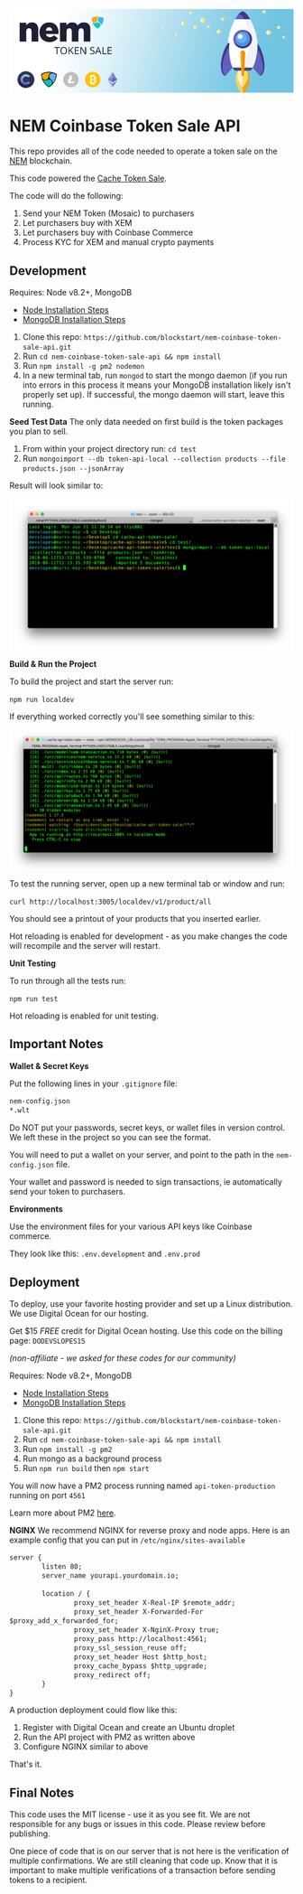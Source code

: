 ![nem token sale](/readme-images/nemtokensale.png?raw=true "NEM Token Sale")

# NEM Coinbase Token Sale API

This repo provides all of the code needed to operate a token sale on the [NEM](https://nem.io) blockchain. 

This code powered the [Cache Token Sale](https://getcache.io).

The code will do the following:

 1. Send your NEM Token (Mosaic) to purchasers
 2. Let purchasers buy with XEM
 3. Let purchasers buy with Coinbase Commerce
 4. Process KYC for XEM and manual crypto payments
  
## Development  
 
Requires: Node v8.2+, MongoDB

* [Node Installation Steps](https://nodejs.org/en/download/)
* [MongoDB Installation Steps](https://docs.mongodb.com/manual/administration/install-community/)
  
1. Clone this repo: `https://github.com/blockstart/nem-coinbase-token-sale-api.git`  
2.  Run `cd nem-coinbase-token-sale-api && npm install`
3. Run `npm install -g pm2 nodemon`
4. In a new terminal tab, run `mongod` to start the mongo daemon (if you run into errors in this process it means your MongoDB installation likely isn't properly set up). If successful, the mongo daemon will start, leave this running.

**Seed Test Data**
The only data needed on first build is the token packages you plan to sell.

1. From within your project directory run: `cd test`
2. Run `mongoimport --db token-api-local --collection products --file products.json --jsonArray`

Result will look similar to:

![seed import](/readme-images/seed-result.png?raw=true "Seed Import")

**Build & Run the Project**

To build the project and start the server run:

`npm run localdev`

If everything worked correctly you'll see something similar to this:

![local running](/readme-images/local-running.png?raw=true "local running")

To test the running server, open up a new terminal tab or window and run:

`curl http://localhost:3005/localdev/v1/product/all`

You should see a printout of your products that you inserted earlier.

Hot reloading is enabled for development - as you make changes the code will recompile and the server will restart.

**Unit Testing**

To run through all the tests run:  
  
`npm run test`

Hot reloading is enabled for unit testing.

## Important Notes

**Wallet & Secret Keys**

Put the following lines in your `.gitignore` file:

```bash
nem-config.json
*.wlt
```
Do NOT put your passwords, secret keys, or wallet files in version control. We left these in the project so you can see the format.

You will need to put a wallet on your server, and point to the path in the `nem-config.json` file.

Your wallet and password is needed to sign transactions, ie automatically send your token to purchasers.

**Environments**

Use the environment files for your various API keys like Coinbase commerce.

They look like this: `.env.development` and `.env.prod`

## Deployment

To deploy, use your favorite hosting provider and set up a Linux distribution. We use Digital Ocean for our hosting. 

Get $15 _FREE_ credit for Digital Ocean hosting. 
Use this code on the billing page: `DODEVSLOPES15`

*(non-affiliate - we asked for these codes for our community)*

Requires: Node v8.2+, MongoDB

* [Node Installation Steps](https://nodejs.org/en/download/)
* [MongoDB Installation Steps](https://docs.mongodb.com/manual/administration/install-community/)
  
1. Clone this repo: `https://github.com/blockstart/nem-coinbase-token-sale-api.git`  
2.  Run `cd nem-coinbase-token-sale-api && npm install`
3. Run `npm install -g pm2`
4. Run mongo as a background process
5. Run `npm run build` then `npm start`

You will now have a PM2 process running named `api-token-production` running on port `4561`

Learn more about PM2 [here](http://pm2.keymetrics.io/).

**NGINX**
We recommend NGINX for reverse proxy and node apps. Here is an example config that you can put in `/etc/nginx/sites-available`

```nginx
server {
        listen 80;
        server_name yourapi.yourdomain.io;

        location / {
                proxy_set_header X-Real-IP $remote_addr;
                proxy_set_header X-Forwarded-For $proxy_add_x_forwarded_for;
                proxy_set_header X-NginX-Proxy true;
                proxy_pass http://localhost:4561;
                proxy_ssl_session_reuse off;
                proxy_set_header Host $http_host;
                proxy_cache_bypass $http_upgrade;
                proxy_redirect off;
        }
}
```
A production deployment could flow like this:

1.  Register with Digital Ocean and create an Ubuntu droplet
2.  Run the API project with PM2 as written above
3.  Configure NGINX similar to above

That's it.

## Final Notes

This code uses the MIT license - use it as you see fit. We are not responsible for any bugs or issues in this code. Please review before publishing.

One piece of code that is on our server that is not here is the verification of multiple confirmations. We are still cleaning that code up. Know that it is important to make multiple verifications of a transaction before sending tokens
to a recipient.
  


